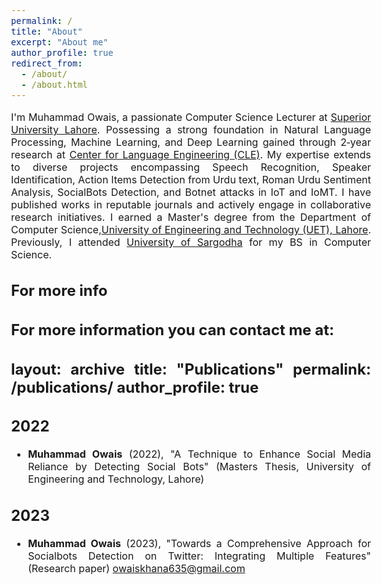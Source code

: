 ```yaml
---
permalink: /
title: "About"
excerpt: "About me"
author_profile: true
redirect_from: 
  - /about/
  - /about.html
---
```


<style type="text/css"> body{ font-size: 12pt; text-align:justify; } </style> 

I'm Muhammad Owais, a passionate Computer Science Lecturer at [Superior University Lahore](https://www.superior.edu.pk/). Possessing a strong foundation in Natural Language Processing, Machine Learning, and Deep Learning gained through 2‑year research at [Center for Language Engineering (CLE)](https://www.cle.org.pk/). My expertise extends to diverse projects encompassing Speech Recognition, Speaker Identification, Action Items Detection from Urdu text, Roman Urdu Sentiment Analysis, SocialBots Detection, and Botnet attacks in IoT and IoMT. I have published works in reputable journals and actively engage in collaborative research initiatives. I earned a Master's degree from the Department of Computer Science,[University of Engineering and Technology (UET), Lahore](https://www.uet.edu.pk/). Previously, I attended [University of Sargodha](https://su.edu.pk/) for my BS in Computer Science.



For more info
------
For more information you can contact me at:
---
layout: archive
title: "Publications"
permalink: /publications/
author_profile: true
---

<style type="text/css">
  body{
  font-size: 12pt;
}
</style>


2022
------
* **Muhammad Owais** (2022), "A Technique to Enhance Social Media Reliance by Detecting Social Bots" (Masters Thesis, University of Engineering and Technology, Lahore)



2023
------
* **Muhammad Owais** (2023), "Towards a Comprehensive Approach for Socialbots Detection on Twitter: Integrating Multiple Features" (Research paper)
owaiskhana635@gmail.com
